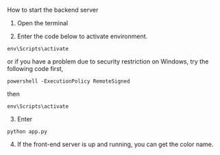 How to start the backend server

1. Open the terminal
<!-- 2. Enter the code below.
```
virtualenv
``` -->
2. Enter the code below to activate environment.
```
env\Scripts\activate
```
or if you have a problem due to security restriction on Windows, try the following code first,
```
powershell -ExecutionPolicy RemoteSigned
```
then
```
env\Scripts\activate
``` 
3. Enter 
```
python app.py
```
4. If the front-end server is up and running, you can get the color name. 

